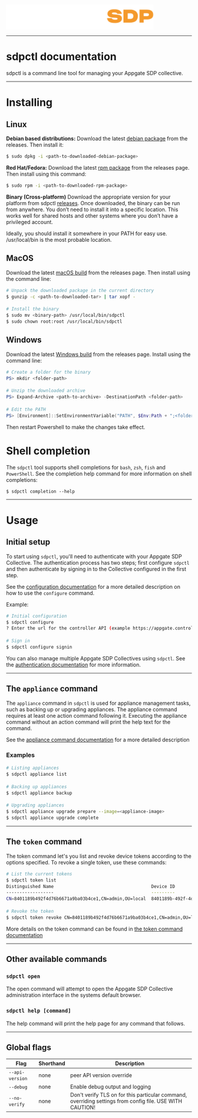 <img src="./appgate_sdp_logo.svg" width="400">

---
# sdpctl documentation
sdpctl is a command line tool for managing your Appgate SDP collective.

---
# Installing

## Linux
**Debian based distributions:**
Download the latest [debian package](https://github.com/appgate/sdpctl/releases/latest) from the releases. Then install it:
```bash
$ sudo dpkg -i <path-to-downloaded-debian-package>
```

**Red Hat/Fedora:**
Download the latest [rpm package](https://github.com/appgate/sdpctl/releases/latest) from the releases page. Then install using this command:
```bash
$ sudo rpm -i <path-to-downloaded-rpm-package>
```

**Binary (Cross-platform)**
Download the appropriate version for your platform from sdpctl [releases](https://github.com/appgate/sdpctl/releases/latest). Once downloaded, the binary can be run from anywhere. You don’t need to install it into a specific location. This works well for shared hosts and other systems where you don’t have a privileged account.

Ideally, you should install it somewhere in your PATH for easy use. /usr/local/bin is the most probable location.

## MacOS
Download the latest [macOS build](https://github.com/appgate/sdpctl/releases/latest) from the releases page. Then install using the command line:
```bash
# Unpack the downloaded package in the current directory
$ gunzip -c <path-to-downloaded-tar> | tar xopf -

# Install the binary
$ sudo mv <binary-path> /usr/local/bin/sdpctl
$ sudo chown root:root /usr/local/bin/sdpctl
```

## Windows
Download the latest [Windows build](https://github.com/appgate/sdpctl/releases/latest) from the releases page. Install using the command line:
```powershell
# Create a folder for the binary
PS> mkdir <folder-path>

# Unzip the downloaded archive
PS> Expand-Archive <path-to-archive> -DestinationPath <folder-path>

# Edit the PATH
PS> [Environment]::SetEnvironmentVariable("PATH", $Env:Path + ";<folder-path>", [EnvironmentVariableTarget]::Machine)
```
Then restart Powershell to make the changes take effect.

# Shell completion
The `sdpctl` tool supports shell completions for `bash`, `zsh`, `fish` and `PowerShell`. See the completion help command for more information on shell completions:
```
$ sdpctl completion --help
```

---
# Usage
## Initial setup
To start using `sdpctl`, you'll need to authenticate with your Appgate SDP Collective. The authentication process has two steps; first configure `sdpctl` and then authenticate by signing in to the Collective configured in the first step.

See the [configuration documentation](./docs/configure.md) for a more detailed description on how to use the `configure` command.

Example:
```bash
# Initial configuration
$ sdpctl configure
? Enter the url for the controller API (example https://appgate.controller.com/admin)

# Sign in
$ sdpctl configure signin
```

You can also manage multiple Appgate SDP Collectives using `sdpctl`. See the [authentication documentation](./docs/configure.md#working-with-multiple-appgate-sdp-collectives) for more information.

---
## The `appliance` command
The `appliance` command in `sdpctl` is used for appliance management tasks, such as backing up or upgrading appliances. The appliance command requires at least one action command following it. Executing the appliance command without an action command will print the help text for the command.

See the [appliance command documentation](./docs/appliance.md) for a more detailed description

### Examples
```bash
# Listing appliances
$ sdpctl appliance list

# Backing up appliances
$ sdpctl appliance backup

# Upgrading appliances
$ sdpctl appliance upgrade prepare --image=<appliance-image>
$ sdpctl appliance upgrade complete
```

---
## The `token` command
The token command let's you list and revoke device tokens according to the options specified. To revoke a single token, use these commands:
```bash
# List the current tokens
$ sdpctl token list
Distinguished Name                                     Device ID                             Last Token Issued At         Provider Name  Username
------------------                                     ---------                             --------------------         -------------  --------
CN=8401189b492f4d76b6671a9ba03b4ce1,CN=admin,OU=local  8401189b-492f-4d76-b667-1a9ba03b4ce1  2022-02-21T07:22:12.375464Z  local          admin

# Revoke the token
$ sdpctl token revoke CN=8401189b492f4d76b6671a9ba03b4ce1,CN=admin,OU=local
```

More details on the token command can be found in [the token command documentation](./docs/token.md)

---
## Other available commands

### `sdpctl open`
The open command will attempt to open the Appgate SDP Collective administration interface in the systems default browser.

### `sdpctl help [command]`
The help command will print the help page for any command that follows.

---
## Global flags
| Flag | Shorthand | Description |
|---|---|---|
| `--api-version` | none | peer API version override |
| `--debug` | none | Enable debug output and logging |
| `--no-verify` | none | Don't verify TLS on for this particular command, overriding settings from config file. USE WITH CAUTION! |
